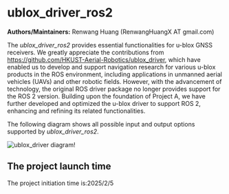 # ublox_driver_ros2

**Authors/Maintainers:** Renwang Huang (RenwangHuangX AT gmail.com)

The *ublox_driver_ros2* provides essential functionalities for u-blox GNSS receivers. We greatly appreciate the contributions from https://github.com/HKUST-Aerial-Robotics/ublox_driver, which have enabled us to develop and support navigation research for various u-blox products in the ROS environment, including applications in unmanned aerial vehicles (UAVs) and other robotic fields. However, with the advancement of technology, the original ROS driver package no longer provides support for the ROS 2 version. Building upon the foundation of Project A, we have further developed and optimized the u-blox driver to support ROS 2, enhancing and refining its related functionalities.

The following diagram shows all possible input and output options supported by *ublox_driver_ros2*.

![ublox_driver diagram!](/doc/Project_figures/ublox_driver_diagram.svg "ublox_driver_diagram")

## The project launch time
The project initiation time is:2025/2/5
